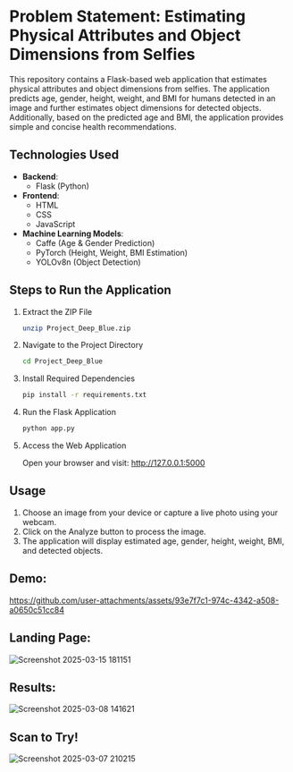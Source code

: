# Problem Statement: Estimating Physical Attributes and Object Dimensions from Selfies
This repository contains a Flask-based web application that estimates physical attributes and object dimensions from selfies. The application predicts age, gender, height, weight, and BMI for humans detected in an image and further estimates object dimensions for detected objects. Additionally, based on the predicted age and BMI, the application provides simple and concise health recommendations.
## Technologies Used
- **Backend**:
  - Flask (Python)
- **Frontend**:
  - HTML  
  - CSS  
  - JavaScript  
- **Machine Learning Models**:
  - Caffe (Age & Gender Prediction)  
  - PyTorch (Height, Weight, BMI Estimation)  
  - YOLOv8n (Object Detection)  
## Steps to Run the Application

1. Extract the ZIP File
   ```bash
   unzip Project_Deep_Blue.zip
   ```
2. Navigate to the Project Directory
   ```bash 
   cd Project_Deep_Blue
   ```
3. Install Required Dependencies
   ```bash
   pip install -r requirements.txt
   ```
4. Run the Flask Application
   ```bash
   python app.py
   ```
5. Access the Web Application

   Open your browser and visit:
http://127.0.0.1:5000

## Usage
1. Choose an image from your device or capture a live photo using your webcam.
2. Click on the Analyze button to process the image.
3. The application will display estimated age, gender, height, weight, BMI, and detected objects.

## Demo:
https://github.com/user-attachments/assets/93e7f7c1-974c-4342-a508-a0650c51cc84
## Landing Page:
![Screenshot 2025-03-15 181151](https://github.com/user-attachments/assets/80c57ad3-102e-424a-86a7-7df9d9ba69ae)
## Results:
![Screenshot 2025-03-08 141621](https://github.com/user-attachments/assets/0c80945b-ff25-4f9b-8e6c-9b2e07fbfbe3)
## Scan to Try!
![Screenshot 2025-03-07 210215](https://github.com/user-attachments/assets/c03fe15f-c14a-4f61-8033-056bbb1ef99c)
